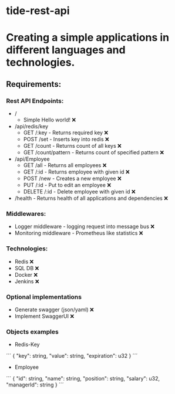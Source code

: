 # tide-rest-api

# Creating a simple applications in different languages and technologies.

## Requirements:

### Rest API Endpoints:

* /
  * Simple Hello world! ❌
* /api/redis/key
  * GET /:key -  Returns required key ❌
  * POST /set - Inserts key into redis ❌
  * GET /count - Returns count of all keys ❌
  * GET /count/pattern - Returns count of specified pattern ❌
* /api/Employee
  * GET /all - Returns all employees ❌
  * GET /:id - Returns employee with given id ❌
  * POST /new - Creates a new employee ❌
  * PUT /:id - Put to edit an employee ❌
  * DELETE /:id - Delete employee with given id ❌
* /health - Returns health of all applications and dependencies ❌

### Middlewares:
* Logger middleware - logging request into message bus ❌
* Monitoring middleware - Prometheus like statistics ❌

### Technologies:
* Redis ❌
* SQL DB ❌
* Docker ❌
* Jenkins ❌

### Optional implementations
* Generate swagger (json/yaml) ❌
* Implement SwaggerUI ❌

### Objects examples
* Redis-Key

´´´
{
  "key": string,
  "value": string,
  "expiration": u32
}
´´´

* Employee

´´´
{
  "id": string,
  "name": string,
  "position": string,
  "salary": u32,
  "managerId": string
}
´´´
